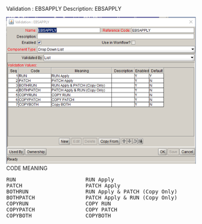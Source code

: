 
Validation : EBSAPPLY
Description: EBSAPPLY
  
<img src="./validation_EBSAPPLY.PNG" width=800/>
CODE                    MEANING
<pre>
RUN                      RUN Apply
PATCH                    PATCH Apply
BOTHRUN                  RUN Apply & PATCH (Copy Only)
BOTHPATCH                PATCH Apply & RUN (Copy Only)
COPYRUN                  COPY RUN
COPYPATCH                COPY PATCH
COPYBOTH                 COPYBOTH
</pre>
